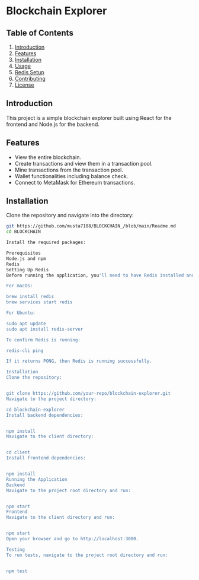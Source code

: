 # Blockchain Explorer

## Table of Contents

1. [Introduction](#introduction)
2. [Features](#features)
3. [Installation](#installation)
4. [Usage](#usage)
5. [Redis Setup](#redis-setup)
6. [Contributing](#contributing)
7. [License](#license)

## Introduction

This project is a simple blockchain explorer built using React for the frontend and Node.js for the backend.

## Features

- View the entire blockchain.
- Create transactions and view them in a transaction pool.
- Mine transactions from the transaction pool.
- Wallet functionalities including balance check.
- Connect to MetaMask for Ethereum transactions.

## Installation

Clone the repository and navigate into the directory:

```bash
git https://github.com/musta7188/BLOCKCHAIN_/blob/main/Readme.md
cd BLOCKCHAIN

Install the required packages:

Prerequisites
Node.js and npm
Redis
Setting Up Redis
Before running the application, you'll need to have Redis installed and running on your machine.

For macOS:

brew install redis
brew services start redis

For Ubuntu:

sudo apt update
sudo apt install redis-server

To confirm Redis is running:

redis-cli ping

If it returns PONG, then Redis is running successfully.

Installation
Clone the repository:


git clone https://github.com/your-repo/blockchain-explorer.git
Navigate to the project directory:

cd blockchain-explorer
Install backend dependencies:


npm install
Navigate to the client directory:


cd client
Install frontend dependencies:


npm install
Running the Application
Backend
Navigate to the project root directory and run:


npm start
Frontend
Navigate to the client directory and run:


npm start
Open your browser and go to http://localhost:3000.

Testing
To run tests, navigate to the project root directory and run:


npm test

